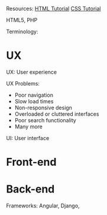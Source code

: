 Resources: 
[HTML Tutorial](https://www.w3schools.com/html/)
[CSS Tutorial](https://www.w3schools.com/css/default.asp)

HTML5, PHP 


Terminology: 

# UX
UX: User experience

UX Problems:
- Poor navigation
- Slow load times
- Non-responsive design
- Overloaded or cluttered interfaces
- Poor search functionality
- Many more


UI: User interface


 
 





# Front-end


# Back-end
Frameworks: Angular, Django, 